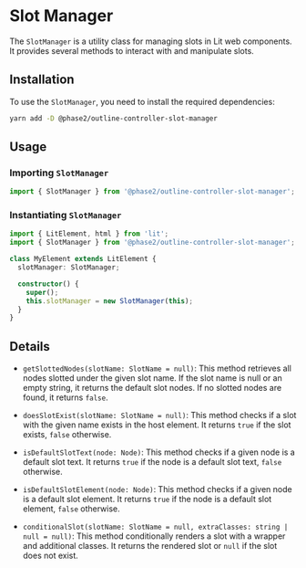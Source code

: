 # Slot Manager

The `SlotManager` is a utility class for managing slots in Lit web components. It provides several methods to interact with and manipulate slots.

## Installation

To use the `SlotManager`, you need to install the required dependencies:

```bash
yarn add -D @phase2/outline-controller-slot-manager
```

## Usage

### Importing `SlotManager`

```typescript
import { SlotManager } from '@phase2/outline-controller-slot-manager';
```

### Instantiating `SlotManager`

```typescript
import { LitElement, html } from 'lit';
import { SlotManager } from '@phase2/outline-controller-slot-manager';

class MyElement extends LitElement {
  slotManager: SlotManager;

  constructor() {
    super();
    this.slotManager = new SlotManager(this);
  }
}
```

## Details

- `getSlottedNodes(slotName: SlotName = null)`: This method retrieves all nodes slotted under the given slot name. If the slot name is null or an empty string, it returns the default slot nodes. If no slotted nodes are found, it returns `false`.

- `doesSlotExist(slotName: SlotName = null)`: This method checks if a slot with the given name exists in the host element. It returns `true` if the slot exists, `false` otherwise.

- `isDefaultSlotText(node: Node)`: This method checks if a given node is a default slot text. It returns `true` if the node is a default slot text, `false` otherwise.

- `isDefaultSlotElement(node: Node)`: This method checks if a given node is a default slot element. It returns `true` if the node is a default slot element, `false` otherwise.

- `conditionalSlot(slotName: SlotName = null, extraClasses: string | null = null)`: This method conditionally renders a slot with a wrapper and additional classes. It returns the rendered slot or `null` if the slot does not exist.
